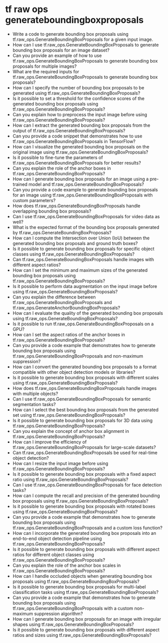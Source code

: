 # tf raw ops generateboundingboxproposals

- Write a code to generate bounding box proposals using tf.raw_ops.GenerateBoundingBoxProposals for a given input image.
- How can I use tf.raw_ops.GenerateBoundingBoxProposals to generate bounding box proposals for an image dataset?
- Can you provide an example of how to use tf.raw_ops.GenerateBoundingBoxProposals to generate bounding box proposals for multiple images?
- What are the required inputs for tf.raw_ops.GenerateBoundingBoxProposals to generate bounding box proposals?
- How can I specify the number of bounding box proposals to be generated using tf.raw_ops.GenerateBoundingBoxProposals?
- Is it possible to set a threshold for the confidence scores of the generated bounding box proposals using tf.raw_ops.GenerateBoundingBoxProposals?
- Can you explain how to preprocess the input image before using tf.raw_ops.GenerateBoundingBoxProposals?
- How can I extract the generated bounding box proposals from the output of tf.raw_ops.GenerateBoundingBoxProposals?
- Can you provide a code snippet that demonstrates how to use tf.raw_ops.GenerateBoundingBoxProposals in TensorFlow?
- How can I visualize the generated bounding box proposals on the original image using tf.raw_ops.GenerateBoundingBoxProposals?
- Is it possible to fine-tune the parameters of tf.raw_ops.GenerateBoundingBoxProposals for better results?
- Can you explain the role of the anchor boxes in tf.raw_ops.GenerateBoundingBoxProposals?
- How can I generate bounding box proposals for an image using a pre-trained model and tf.raw_ops.GenerateBoundingBoxProposals?
- Can you provide a code example to generate bounding box proposals for an image using tf.raw_ops.GenerateBoundingBoxProposals with custom parameters?
- How does tf.raw_ops.GenerateBoundingBoxProposals handle overlapping bounding box proposals?
- Can I use tf.raw_ops.GenerateBoundingBoxProposals for video data as well?
- What is the expected format of the bounding box proposals generated by tf.raw_ops.GenerateBoundingBoxProposals?
- How can I compute the Intersection over Union (IoU) between the generated bounding box proposals and ground truth boxes?
- Is it possible to generate bounding box proposals for specific object classes using tf.raw_ops.GenerateBoundingBoxProposals?
- Can tf.raw_ops.GenerateBoundingBoxProposals handle images with different aspect ratios?
- How can I set the minimum and maximum sizes of the generated bounding box proposals using tf.raw_ops.GenerateBoundingBoxProposals?
- Is it possible to perform data augmentation on the input image before using tf.raw_ops.GenerateBoundingBoxProposals?
- Can you explain the difference between tf.raw_ops.GenerateBoundingBoxProposals and tf.raw_ops.GenerateAnchorBoundingBoxProposals?
- How can I evaluate the quality of the generated bounding box proposals using tf.raw_ops.GenerateBoundingBoxProposals?
- Is it possible to run tf.raw_ops.GenerateBoundingBoxProposals on a GPU?
- How can I set the aspect ratios of the anchor boxes in tf.raw_ops.GenerateBoundingBoxProposals?
- Can you provide a code example that demonstrates how to generate bounding box proposals using tf.raw_ops.GenerateBoundingBoxProposals and non-maximum suppression?
- How can I convert the generated bounding box proposals to a format compatible with other object detection models or libraries?
- Is it possible to generate bounding box proposals with different scales using tf.raw_ops.GenerateBoundingBoxProposals?
- How does tf.raw_ops.GenerateBoundingBoxProposals handle images with multiple objects?
- Can I use tf.raw_ops.GenerateBoundingBoxProposals for semantic segmentation tasks?
- How can I select the best bounding box proposals from the generated set using tf.raw_ops.GenerateBoundingBoxProposals?
- Is it possible to generate bounding box proposals for 3D data using tf.raw_ops.GenerateBoundingBoxProposals?
- Can you explain the concept of anchor box alignment in tf.raw_ops.GenerateBoundingBoxProposals?
- How can I improve the efficiency of tf.raw_ops.GenerateBoundingBoxProposals for large-scale datasets?
- Can tf.raw_ops.GenerateBoundingBoxProposals be used for real-time object detection?
- How can I resize the input image before using tf.raw_ops.GenerateBoundingBoxProposals?
- Is it possible to generate bounding box proposals with a fixed aspect ratio using tf.raw_ops.GenerateBoundingBoxProposals?
- Can I use tf.raw_ops.GenerateBoundingBoxProposals for face detection tasks?
- How can I compute the recall and precision of the generated bounding box proposals using tf.raw_ops.GenerateBoundingBoxProposals?
- Is it possible to generate bounding box proposals with rotated boxes using tf.raw_ops.GenerateBoundingBoxProposals?
- Can you provide a code example that demonstrates how to generate bounding box proposals using tf.raw_ops.GenerateBoundingBoxProposals and a custom loss function?
- How can I incorporate the generated bounding box proposals into an end-to-end object detection pipeline using tf.raw_ops.GenerateBoundingBoxProposals?
- Is it possible to generate bounding box proposals with different aspect ratios for different object classes using tf.raw_ops.GenerateBoundingBoxProposals?
- Can you explain the role of the anchor box scales in tf.raw_ops.GenerateBoundingBoxProposals?
- How can I handle occluded objects when generating bounding box proposals using tf.raw_ops.GenerateBoundingBoxProposals?
- Is it possible to generate bounding box proposals for multi-label classification tasks using tf.raw_ops.GenerateBoundingBoxProposals?
- Can you provide a code example that demonstrates how to generate bounding box proposals using tf.raw_ops.GenerateBoundingBoxProposals with a custom non-maximum suppression algorithm?
- How can I generate bounding box proposals for an image with irregular shapes using tf.raw_ops.GenerateBoundingBoxProposals?
- Is it possible to generate bounding box proposals with different aspect ratios and sizes using tf.raw_ops.GenerateBoundingBoxProposals?